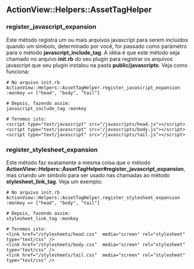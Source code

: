 ## ActionView::Helpers::AssetTagHelper

### register\_javascript\_expansion

Este método registra um ou mais arquivos javascript para serem incluídos quando um símbolo, determinado por você, for passado como parâmetro para o método **javascript\_include\_tag**. A idéia é que este método seja chamado no arquivo **init.rb** do seu plugin para registrar os arquivos javascript que seu plugin instalou na pasta **public/javascripts**. Veja como funciona:

	# No arquivo init.rb
	ActionView::Helpers::AssetTagHelper.register_javascript_expansion :monkey => ["head", "body", "tail"] 

	# Depois, fazendo assim:
	javascript_include_tag :monkey

	# Teremos isto:
	<script type="text/javascript" src="/javascripts/head.js"></script>
	<script type="text/javascript" src="/javascripts/body.js"></script>
	<script type="text/javascript" src="/javascripts/tail.js"></script>


### register\_stylesheet\_expansion

Este método faz exatamente a mesma coisa que o método **ActionView::Helpers::AssetTagHelper#register\_javascript\_expansion**, mas criando um símbolo para ser usado nas chamadas ao método **stylesheet\_link\_tag**. Veja um exemplo:

	# No arquivo init.rb
	ActionView::Helpers::AssetTagHelper.register_stylesheet_expansion :monkey => ["head", "body", "tail"] 

	# Depois, fazendo assim:
	stylesheet_link_tag :monkey

	# Teremos isto:
	<link href="/stylesheets/head.css"  media="screen" rel="stylesheet" type="text/css" />
	<link href="/stylesheets/body.css"  media="screen" rel="stylesheet" type="text/css" />
	<link href="/stylesheets/tail.css"  media="screen" rel="stylesheet" type="text/css" />